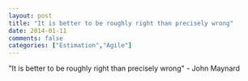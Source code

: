 ```yaml
---
layout: post
title: "It is better to be roughly right than precisely wrong"
date: 2014-01-11
comments: false
categories: ["Estimation","Agile"]
---
```


<span class='quote'>"It is better to be roughly right than precisely wrong"</span>
<span class='by'>- John Maynard</span>
